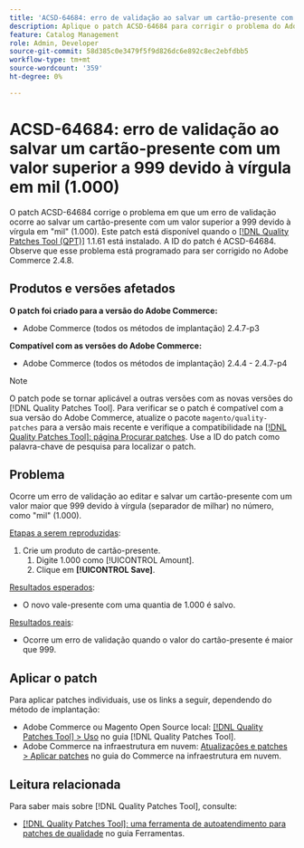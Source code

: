 ```yaml
---
title: 'ACSD-64684: erro de validação ao salvar um cartão-presente com um valor superior a 999 devido à vírgula em mil (1.000)'
description: Aplique o patch ACSD-64684 para corrigir o problema do Adobe Commerce em que ocorre um erro de validação ao salvar um cartão-presente com um valor superior a 999 devido à vírgula em "mil" (1.000).
feature: Catalog Management
role: Admin, Developer
source-git-commit: 58d385c0e3479f5f9d826dc6e892c8ec2ebfdbb5
workflow-type: tm+mt
source-wordcount: '359'
ht-degree: 0%

---
```



# ACSD-64684: erro de validação ao salvar um cartão-presente com um valor superior a 999 devido à vírgula em mil (1.000)

O patch ACSD-64684 corrige o problema em que um erro de validação ocorre ao salvar um cartão-presente com um valor superior a 999 devido à vírgula em &quot;mil&quot; (1.000). Este patch está disponível quando o [[!DNL Quality Patches Tool (QPT)]](/help/tools/quality-patches-tool/quality-patches-tool-to-self-serve-quality-patches.md) 1.1.61 está instalado. A ID do patch é ACSD-64684. Observe que esse problema está programado para ser corrigido no Adobe Commerce 2.4.8.

## Produtos e versões afetados

**O patch foi criado para a versão do Adobe Commerce:**

* Adobe Commerce (todos os métodos de implantação) 2.4.7-p3

**Compatível com as versões do Adobe Commerce:**

* Adobe Commerce (todos os métodos de implantação) 2.4.4 - 2.4.7-p4

>[!NOTE]
>
>O patch pode se tornar aplicável a outras versões com as novas versões do [!DNL Quality Patches Tool]. Para verificar se o patch é compatível com a sua versão do Adobe Commerce, atualize o pacote `magento/quality-patches` para a versão mais recente e verifique a compatibilidade na [[!DNL Quality Patches Tool]: página Procurar patches](https://experienceleague.adobe.com/tools/commerce-quality-patches/index.html?lang=pt-BR). Use a ID do patch como palavra-chave de pesquisa para localizar o patch.

## Problema

Ocorre um erro de validação ao editar e salvar um cartão-presente com um valor maior que 999 devido à vírgula (separador de milhar) no número, como &quot;mil&quot; (1.000).

<u>Etapas a serem reproduzidas</u>:

1. Crie um produto de cartão-presente.
   1. Digite 1.000 como [!UICONTROL Amount].
   1. Clique em **[!UICONTROL Save]**.

<u>Resultados esperados</u>:

* O novo vale-presente com uma quantia de 1.000 é salvo.

<u>Resultados reais</u>:

* Ocorre um erro de validação quando o valor do cartão-presente é maior que 999.

## Aplicar o patch

Para aplicar patches individuais, use os links a seguir, dependendo do método de implantação:

* Adobe Commerce ou Magento Open Source local: [[!DNL Quality Patches Tool] > Uso](/help/tools/quality-patches-tool/usage.md) no guia [!DNL Quality Patches Tool].
* Adobe Commerce na infraestrutura em nuvem: [Atualizações e patches > Aplicar patches](https://experienceleague.adobe.com/docs/commerce-cloud-service/user-guide/develop/upgrade/apply-patches.html?lang=pt-BR) no guia do Commerce na infraestrutura em nuvem.

## Leitura relacionada

Para saber mais sobre [!DNL Quality Patches Tool], consulte:

* [[!DNL Quality Patches Tool]: uma ferramenta de autoatendimento para patches de qualidade](/help/tools/quality-patches-tool/quality-patches-tool-to-self-serve-quality-patches.md) no guia Ferramentas.
